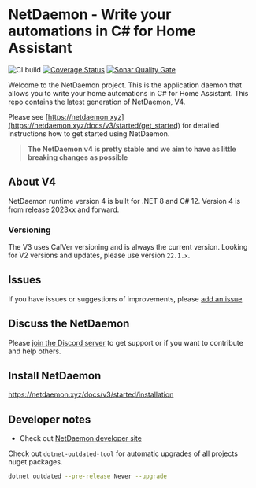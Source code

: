 # NetDaemon - Write your automations in C# for Home Assistant

![CI build](https://github.com/net-daemon/netdaemon/workflows/CI%20build/badge.svg?branch=main) [![Coverage Status](https://coveralls.io/repos/github/net-daemon/netdaemon/badge.svg?branch=dev)](https://coveralls.io/github/net-daemon/netdaemon?branch=dev) [![Sonar Quality Gate](https://img.shields.io/sonar/quality_gate/net-daemon_netdaemon?server=https%3A%2F%2Fsonarcloud.io)](https://sonarcloud.io/summary/overall?id=net-daemon_netdaemon)

Welcome to the NetDaemon project. This is the application daemon that allows you to write your home automations in C# for Home Assistant.
This repo contains the latest generation of NetDaemon, V4.

Please see [https://netdaemon.xyz](https://netdaemon.xyz/docs/v3/started/get_started) for detailed instructions how to get started using NetDaemon.

> **The NetDaemon v4 is pretty stable and we aim to have as little breaking changes as possible**

## About V4
NetDaemon runtime version 4 is built for .NET 8 and C# 12. Version 4 is from release 2023xx and forward.

### Versioning
The V3 uses CalVer versioning and is always the current version. Looking for V2 versions and updates, please use version `22.1.x`.

## Issues

If you have issues or suggestions of improvements, please [add an issue](https://github.com/net-daemon/netdaemon/issues)

## Discuss the NetDaemon

Please [join the Discord server](https://discord.gg/K3xwfcX) to get support or if you want to contribute and help others.

## Install NetDaemon

https://netdaemon.xyz/docs/v3/started/installation

## Developer notes

- Check out [NetDaemon developer site](https://netdaemon.xyz/docs/developer)

Check out `dotnet-outdated-tool` for automatic upgrades of all projects nuget packages.

```bash
dotnet outdated --pre-release Never --upgrade
```
